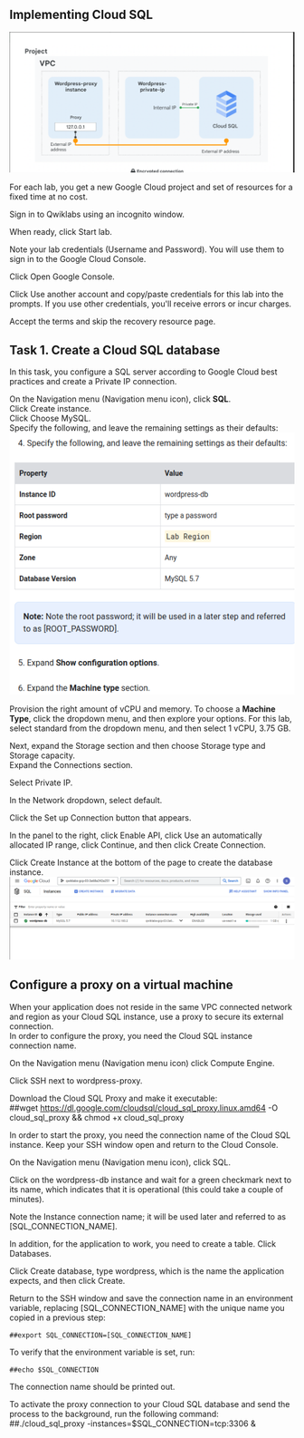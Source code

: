 ## Implementing Cloud SQL
![setup](./implementation.png)

For each lab, you get a new Google Cloud project and set of resources for a fixed time at no cost.

Sign in to Qwiklabs using an incognito window.

When ready, click Start lab.

Note your lab credentials (Username and Password). You will use them to sign in to the Google Cloud Console.

Click Open Google Console.

Click Use another account and copy/paste credentials for this lab into the prompts.
If you use other credentials, you'll receive errors or incur charges.

Accept the terms and skip the recovery resource page.

## Task 1. Create a Cloud SQL database
In this task, you configure a SQL server according to Google Cloud best practices and create a Private IP connection.

On the Navigation menu (Navigation menu icon), click **SQL**.<br>
Click Create instance.<br>
Click Choose MySQL.<br>
Specify the following, and leave the remaining settings as their defaults:<br>
![setup](./setup.png) <br>

Provision the right amount of vCPU and memory. To choose a **Machine Type**, click the dropdown menu, and then explore your options.
For this lab, select standard from the dropdown menu, and then select 1 vCPU, 3.75 GB. <br>

Next, expand the Storage section and then choose Storage type and Storage capacity. <br>
Expand the Connections section. <br>

Select Private IP.  <br>

In the Network dropdown, select default.  <br>

Click the Set up Connection button that appears.  <br>

In the panel to the right, click Enable API, click Use an automatically allocated IP range, click Continue, and then click Create Connection.  <br>

Click Create Instance at the bottom of the page to create the database instance.  <br>
![instance](./createinstance.png) <br>
## Configure a proxy on a virtual machine

When your application does not reside in the same VPC connected network and region as your Cloud SQL instance, use a proxy to secure its external connection.<br>
In order to configure the proxy, you need the Cloud SQL instance connection name. <br>

On the Navigation menu (Navigation menu icon) click Compute Engine. <br>

Click SSH next to wordpress-proxy. <br>

Download the Cloud SQL Proxy and make it executable: <br>
      ##wget https://dl.google.com/cloudsql/cloud_sql_proxy.linux.amd64 -O cloud_sql_proxy && chmod +x cloud_sql_proxy

In order to start the proxy, you need the connection name of the Cloud SQL instance. Keep your SSH window open and return to the Cloud Console. <br>

On the Navigation menu (Navigation menu icon), click SQL. <br>

Click on the wordpress-db instance and wait for a green checkmark next to its name, which indicates that it is operational (this could take a couple of minutes). <br>

Note the Instance connection name; it will be used later and referred to as [SQL_CONNECTION_NAME]. <br>

In addition, for the application to work, you need to create a table. Click Databases. <br>

Click Create database, type wordpress, which is the name the application expects, and then click Create. <br>

Return to the SSH window and save the connection name in an environment variable, replacing [SQL_CONNECTION_NAME] with the unique name you copied in a previous step: <br>

    ##export SQL_CONNECTION=[SQL_CONNECTION_NAME]
To verify that the environment variable is set, run:

    ##echo $SQL_CONNECTION
The connection name should be printed out.

To activate the proxy connection to your Cloud SQL database and send the process to the background, run the following command:
    ##./cloud_sql_proxy -instances=$SQL_CONNECTION=tcp:3306 &